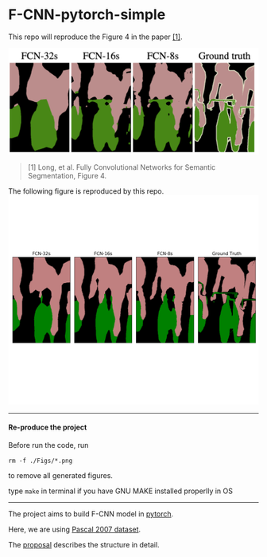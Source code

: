# F-CNN-pytorch-simple
 
This repo will reproduce the Figure 4 in the paper [[1]](https://arxiv.org/abs/1802.07167).

![Semantic image][logo]

[logo]: https://github.com/Zaoyee/F-CNN-pytorch-simple/blob/master/doc/image%20aim.png "Semantic image"
> [1] Long, et al. Fully Convolutional Networks for Semantic Segmentation, Figure 4.


The following figure is reproduced by this repo.
![Reproduced image][im2]

[im2]: https://github.com/Zaoyee/F-CNN-pytorch-simple/blob/master/Figs/resultsfigs.png "Reproduced image"

----

#### Re-produce the project

Before run the code, run

```
rm -f ./Figs/*.png
```

to remove all generated figures.

type `make` in terminal if you have GNU MAKE installed properlly in OS

----

The project aims to build F-CNN model in [pytorch](https://pytorch.org/).

Here, we are using [Pascal 2007 dataset](http://host.robots.ox.ac.uk/pascal/VOC/).

The [proposal](https://github.com/Zaoyee/F-CNN-pytorch-simple/blob/master/doc/Project-2-Week-1.pdf) describes the structure in detail.
